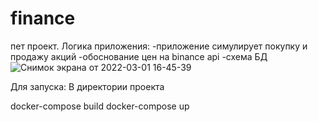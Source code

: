 # finance
пет проект.
Логика приложения:
  -приложение симулирует покупку и продажу акций
  -обоснование цен на binance api
-схема БД ![Снимок экрана от 2022-03-01 16-45-39](https://user-images.githubusercontent.com/93537782/156163644-76814112-1e9a-445a-806a-6ab605975d54.png)

Для запуска:
В директории проекта

docker-compose build
docker-compose up

